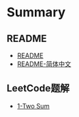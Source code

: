 # Summary

## README
- [README](README.md)
- [README-简体中文](README-CN.md)

## LeetCode题解
- [1-Two Sum](docs/1-Two-Sum.md)
